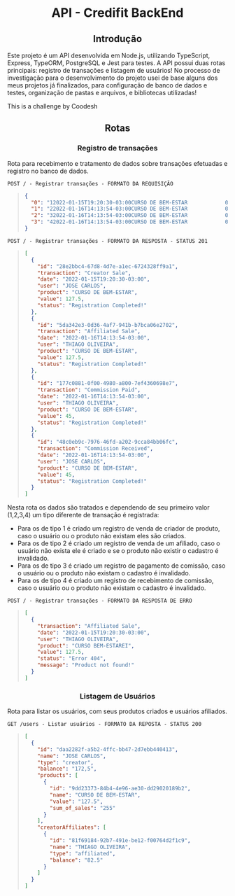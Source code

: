 <h1  align="center">API - Credifit BackEnd</h1>

<h2 align="center">Introdução</h2>
   
   Este projeto é um API desenvolvida em Node.js, utilizando TypeScript, Express, TypeORM, PostgreSQL e Jest para testes. A API possui duas rotas principais: registro de transações e listagem de usuários! No processo de investigação para o desenvolvimento do projeto usei de base alguns dos meus projetos já finalizados, para configuração de banco de dados e testes, organização de pastas e arquivos, e bibliotecas utilizadas!

This is a challenge by Coodesh

##

<div align="center" style="display: inline_block">
 <h2  align="center">Rotas</h2>
</div>

<div align="center" style="display: inline_block"> 
  <h3>Registro de transações</h3>
</div>

<div align="left" style="display: inline_block">

Rota para recebimento e tratamento de dados sobre transações efetuadas e registro no banco de dados.

`POST / - Registrar transações - FORMATO DA REQUISIÇÃO`

> ```json
> {
>   "0": "12022-01-15T19:20:30-03:00CURSO DE BEM-ESTAR            0000012750JOSE CARLOS",
>   "1": "22022-01-16T14:13:54-03:00CURSO DE BEM-ESTAR            0000012750THIAGO OLIVEIRA",
>   "2": "32022-01-16T14:13:54-03:00CURSO DE BEM-ESTAR            0000004500THIAGO OLIVEIRA",
>   "3": "42022-01-16T14:13:54-03:00CURSO DE BEM-ESTAR            0000004500JOSE CARLOS"
> }
> ```

`POST / - Registrar transações - FORMATO DA RESPOSTA - STATUS 201`

> ```json
> [
>   {
>     "id": "28e2bbc4-67d8-4d7e-a1ec-6724328ff9a1",
>     "transaction": "Creator Sale",
>     "date": "2022-01-15T19:20:30-03:00",
>     "user": "JOSE CARLOS",
>     "product": "CURSO DE BEM-ESTAR",
>     "value": 127.5,
>     "status": "Registration Completed!"
>   },
>   {
>     "id": "5da342e3-0d36-4af7-941b-b7bca06e2702",
>     "transaction": "Affiliated Sale",
>     "date": "2022-01-16T14:13:54-03:00",
>     "user": "THIAGO OLIVEIRA",
>     "product": "CURSO DE BEM-ESTAR",
>     "value": 127.5,
>     "status": "Registration Completed!"
>   },
>   {
>     "id": "177c0881-0f00-4980-a800-7ef4360698e7",
>     "transaction": "Commission Paid",
>     "date": "2022-01-16T14:13:54-03:00",
>     "user": "THIAGO OLIVEIRA",
>     "product": "CURSO DE BEM-ESTAR",
>     "value": 45,
>     "status": "Registration Completed!"
>   },
>   {
>     "id": "48c0eb9c-7976-46fd-a202-9cca84bb06fc",
>     "transaction": "Commission Received",
>     "date": "2022-01-16T14:13:54-03:00",
>     "user": "JOSE CARLOS",
>     "product": "CURSO DE BEM-ESTAR",
>     "value": 45,
>     "status": "Registration Completed!"
>   }
> ]
> ```

Nesta rota os dados são tratados e dependendo de seu primeiro valor (1,2,3,4) um tipo diferente de transação é registrada:

- Para os de tipo 1 é criado um registro de venda de criador de produto, caso o usuário ou o produto não existam eles são criados.
- Para os de tipo 2 é criado um registro de venda de um afiliado, caso o usuário não exista ele é criado e se o produto não existir o cadastro é invalidado.
- Para os de tipo 3 é criado um registro de pagamento de comissão, caso o usuário ou o produto não existam o cadastro é invalidado.
- Para os de tipo 4 é criado um registro de recebimento de comissão, caso o usuário ou o produto não existam o cadastro é invalidado.

`POST / - Registrar transações - FORMATO DA RESPOSTA DE ERRO`

> ```json
> [
>   {
>     "transaction": "Affiliated Sale",
>     "date": "2022-01-15T19:20:30-03:00",
>     "user": "THIAGO OLIVEIRA",
>     "product": "CURSO BEM-ESTAREI",
>     "value": 127.5,
>     "status": "Error 404",
>     "message": "Product not found!"
>   }
> ]
> ```

</div>

<div align="center" style="display: inline_block">
<h3>Listagem de Usuários</h3>
</div>

<div align="left" style="display: inline_block">

Rota para listar os usuários, com seus produtos criados e usuários afiliados.

`GET /users - Listar usuários - FORMATO DA REPOSTA - STATUS 200`

> ```json
> [
>   {
>     "id": "daa2282f-a5b2-4ffc-bb47-2d7ebb440413",
>     "name": "JOSE CARLOS",
>     "type": "creator",
>     "balance": "172,5",
>     "products": [
>       {
>         "id": "9dd23373-84b4-4e96-ae30-dd29020189b2",
>         "name": "CURSO DE BEM-ESTAR",
>         "value": "127.5",
>         "sum_of_sales": "255"
>       }
>     ],
>     "creatorAffiliates": [
>       {
>         "id": "81f69184-92b7-491e-be12-f00764d2f1c9",
>         "name": "THIAGO OLIVEIRA",
>         "type": "affiliated",
>         "balance": "82.5"
>       }
>     ]
>   }
> ]
> ```
